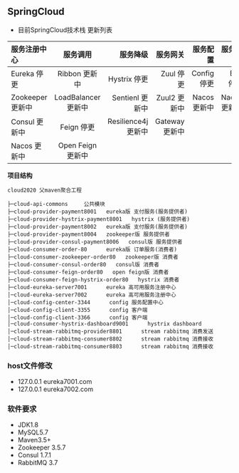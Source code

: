 ## SpringCloud

* 目前SpringCloud技术栈 更新列表

|服务注册中心|服务调用|服务降级|服务网关|服务配置|服务总线|
|:-|:-:|-:|-:|-:|-:|
|Eureka 停更|Ribbon 更新中|Hystrix 停更|Zuul 停更|Config 停更|Bus 停更|
|Zookeeper 更新中|LoadBalancer 更新中|Sentienl 更新中|Zuul2 更新中|Nacos 更新中|Nacos 更新中|
|Consul 更新中|Feign 停更|Resilience4j 更新中|Gateway 更新中|||
|Nacos 更新中|Open Feign 更新中||||

**项目结构** 

```
cloud2020 父maven聚合工程 

├─cloud-api-commons     公共模块
├─cloud-provider-payment8001   eureka版 支付服务(服务提供者)
├─cloud-provider-hystrix-payment8001   hystrix (服务提供者)
├─cloud-provider-payment8002   eureka版 支付服务(服务提供者)
├─cloud-provider-payment8004   zookeeper版 服务提供者
├─cloud-provider-consul-payment8006   consul版 服务提供者
├─cloud-consumer-order-80      eureka版 订单服务(消费者)
├─cloud-consumer-zookeeper-order80   zookeeper版 消费者
├─cloud-consumer-consul-order80   consul版 消费者
├─cloud-consumer-feign-order80   open feign版 消费者
├─cloud-consumer-feign-hystrix-order80   hystrix 消费者
├─cloud-eureka-server7001      eureka 高可用服务注册中心
│─cloud-eureka-server7002      eureka 高可用服务注册中心
│─cloud-config-center-3344      config 服务配置中心
│─cloud-config-client-3355      config 客户端
│─cloud-config-client-3366      config 客户端
│─cloud-consumer-hystrix-dashboard9001      hystrix dashboard
│─cloud-stream-rabbitmq-provider8801      stream rabbitmq 消费发送
│─cloud-stream-rabbitmq-consumer8802      stream rabbitmq 消费接收
│─cloud-stream-rabbitmq-consumer8803      stream rabbitmq 消费接收
```


### host文件修改

- 127.0.0.1   eureka7001.com
- 127.0.0.1   eureka7002.com

### 软件要求
- JDK1.8
- MySQL5.7
- Maven3.5+
- Zookeeper 3.5.7
- Consul 1.7.1
- RabbitMQ 3.7
